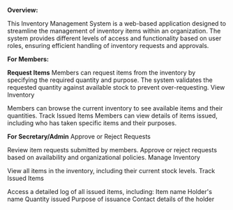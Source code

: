 **Overview:**

This Inventory Management System is a web-based application designed to streamline the management of inventory items within an organization. 
The system provides different levels of access and functionality based on user roles, ensuring efficient handling of inventory requests and approvals.

**For Members:**

**Request Items**
Members can request items from the inventory by specifying the required quantity and purpose.
The system validates the requested quantity against available stock to prevent over-requesting.
View Inventory

Members can browse the current inventory to see available items and their quantities.
Track Issued Items
Members can view details of items issued, including who has taken specific items and their purposes.


**For Secretary/Admin**
Approve or Reject Requests

Review item requests submitted by members.
Approve or reject requests based on availability and organizational policies.
Manage Inventory

View all items in the inventory, including their current stock levels.
Track Issued Items

Access a detailed log of all issued items, including:
Item name
Holder's name
Quantity issued
Purpose of issuance
Contact details of the holder

